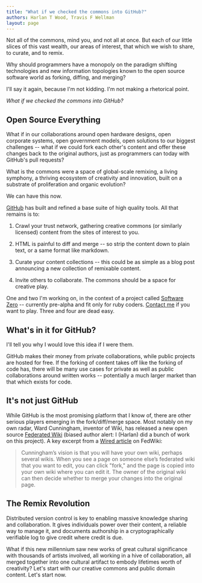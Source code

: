 ```yaml
---
title: "What if we checked the commons into GitHub?"
authors: Harlan T Wood, Travis F Wellman
layout: page
---
```


Not all of the commons, mind you,  and not all at once. But each of our little slices of this vast wealth, our areas of interest, that which we wish to share, to curate, and to remix.

Why should programmers have a monopoly on the paradigm shifting technologies and new information topologies known to the open source software world as forking, diffing, and merging?

I'll say it again,  because I'm not kidding.  I'm not making a rhetorical point.

_What if we checked the commons into GitHub?_      

## Open Source Everything

What if in our collaborations around open hardware designs, open corporate systems, open government models, open solutions to our biggest challenges -- what if we could fork each other's content and offer these changes back to the original authors, just as programmers can today with GitHub's pull requests?

What is the commons were a space of global-scale remixing, a living symphony, a thriving ecosystem of creativity and innovation, built on a substrate of proliferation and organic evolution?

We can have this now.

[GitHub](https://github.com/) has built and refined a base suite of high quality tools.  All that remains is to:

1. Crawl your trust network, gathering creative commons (or similarly licensed) content from the sites of interest to you.

2. HTML is painful to diff and merge -- so strip the content down to plain text, or a same format like markdown.

3. Curate your content collections -- this could be as simple as a blog post announcing a new collection of remixable content.

4. Invite others to collaborate.  The commons should be a space for creative play.   

One and two I'm working on, in the context of a project called [Software Zero](http://enlightenedstructure.org/Software_Zero/) -- currently pre-alpha and fit only for ruby coders.  [Contact me](https://github.com/harlantwood) if you want to play.  Three and four are dead easy.

## What's in it for GitHub?

I'll tell you why I would love this idea if I were them. 

GitHub makes their money from private collaborations, while public projects are hosted for free. 
If the forking of content takes off like the forking of code has, there will be many use cases for private as well as public collaborations around written works -- potentially a much larger market than that which exists for code.                                   

## It's not just GitHub

While GitHub is the most promising platform that I know of, there are other serious players emerging in the fork/diff/merge space.  Most notably on my own radar, Ward Cunningham, inventor of Wiki, has released a new open source [Federated Wiki](https://github.com/WardCunningham/Smallest-Federated-Wiki#readme) (biased author alert: I (Harlan) did a bunch of work on this project).  A key excerpt from a [Wired article](http://www.wired.com/wiredenterprise/2012/07/wiki-inventor/) on FedWiki:

> Cunningham’s vision is that you will have your own wiki, perhaps several wikis. When you see a page on someone else’s federated wiki that you want to edit, you can click "fork," and the page is copied into your own wiki where you can edit it. The owner of the original wiki can then decide whether to merge your changes into the original page.

## The Remix Revolution

Distributed version control is key to enabling massive knowledge sharing and collaboration. It gives individuals power over their content, a reliable way to manage it, and documents authorship in a cryptographically verifiable log to give credit where credit is due.

What if this new millennium saw new works of great cultural significance with thousands of artists involved, all working in a hive of collaboration, all merged together into one cultural artifact to embody lifetimes worth of creativity? Let's start with our creative commons and public domain content. Let's start now.
